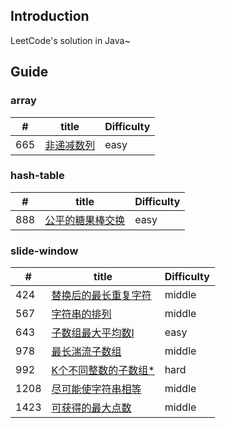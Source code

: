 ## Introduction
LeetCode's solution in Java~

## Guide
### array
|  #     | title                                                                                                                                                 |       Difficulty |
|  ----  | ----                                                                                                                                                  | ----             |
| 665    | [非递减数列](https://github.com/Marshal1996/LeetCode-Java/blob/master/docs/array/CheckPossibility.md)                                                  |easy

### hash-table
|  #     | title                                                                                                                                                 |       Difficulty |
|  ----  | ----                                                                                                                                                  | ----             |
| 888    | [公平的糖果棒交换](https://github.com/Marshal1996/LeetCode-Java/blob/master/docs/hashtable/FairCandySwap.md)                                            |easy

### slide-window
|  #     | title                                                                                                                                                  |       Difficulty |
|  ----  | ----                                                                                                                                                   | ----             |
| 424    | [替换后的最长重复字符](https://github.com/Marshal1996/LeetCode-Java/blob/master/docs/slidewindow/CharacterReplacement.md)                                  |middle  
| 567    | [字符串的排列](https://github.com/Marshal1996/LeetCode-Java/blob/master/docs/slidewindow/CheckInclusion.md)                                               |middle  
| 643    | [子数组最大平均数I](https://github.com/Marshal1996/LeetCode-Java/blob/master/docs/slidewindow/FindMaxAverage.md)                                        |easy  
| 978    | [最长湍流子数组](https://github.com/Marshal1996/LeetCode-Java/blob/master/docs/slidewindow/MaxTurbulenceSize.md)                                        |middle  
| 992    | [K个不同整数的子数组*](https://github.com/Marshal1996/LeetCode-Java/blob/master/docs/slidewindow/SubArraysWithKDistinct.md)                              |hard  
| 1208   | [尽可能使字符串相等](https://github.com/Marshal1996/LeetCode-Java/blob/master/docs/slidewindow/EqualSubstring.md)                                        |middle  
| 1423   | [可获得的最大点数](https://github.com/Marshal1996/LeetCode-Java/blob/master/docs/slidewindow/MaxScore.md)                                                 |middle  


